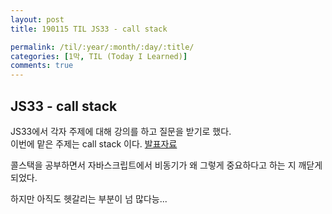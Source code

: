 ```yaml
---
layout: post
title: 190115 TIL JS33 - call stack

permalink: /til/:year/:month/:day/:title/
categories: [1막, TIL (Today I Learned)]
comments: true
---
```


## **JS33 - call stack**

JS33에서 각자 주제에 대해 강의를 하고 질문을 받기로 했다.  
이번에 맡은 주제는 call stack 이다. 
[발표자료](https://github.com/childrenOfCrong/33-js-concepts/blob/master/Soom/callStack_0115.md)
   
콜스택을 공부하면서 자바스크립트에서 비동기가 왜 그렇게 중요하다고 하는 지 깨닫게 되었다. 
  
하지만 아직도 헷갈리는 부분이 넘 많다능... 

